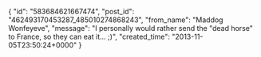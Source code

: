  {
   "id": "583684621667474",
   "post_id": "462493170453287_485010274868243",
   "from_name": "Maddog Wonfeyeve",
   "message": "I personally would rather send the \"dead horse\" to France, so they can eat it... ;)",
   "created_time": "2013-11-05T23:50:24+0000"
 }
